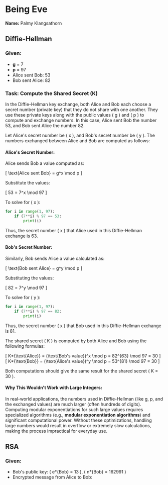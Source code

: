 # Being Eve

**Name:** Palmy Klangsathorn

## Diffie-Hellman

### Given:

- **g** = 7
- **p** = 97
- Alice sent Bob: 53
- Bob sent Alice: 82

### Task: Compute the Shared Secret (K)

In the Diffie-Hellman key exchange, both Alice and Bob each choose a secret number (private key) that they do not share with one another. They use these private keys along with the public values \( g \) and \( p \) to compute and exchange numbers. In this case, Alice sent Bob the number 53, and Bob sent Alice the number 82.

Let Alice's secret number be \( x \), and Bob's secret number be \( y \). The numbers exchanged between Alice and Bob are computed as follows:

#### Alice's Secret Number:

Alice sends Bob a value computed as:

\[
\text{Alice sent Bob} = g^x \mod p
\]

Substitute the values:

\[
53 = 7^x \mod 97
\]

To solve for \( x \):

```python
for i in range(1, 97):
    if (7**i) % 97 == 53:
        print(i)
```

Thus, the secret number \( x \) that Alice used in this Diffie-Hellman exchange is 63.

#### Bob's Secret Number:

Similarly, Bob sends Alice a value calculated as:

\[
\text{Bob sent Alice} = g^y \mod p
\]

Substituting the values:

\[
82 = 7^y \mod 97
\]

To solve for \( y \):

```python
for i in range(1, 97):
    if (7**i) % 97 == 82:
        print(i)
```

Thus, the secret number \( x \) that Bob used in this Diffie-Hellman exchange is 81.

The shared secret \( K \) is computed by both Alice and Bob using the following formulas:

\[
K*{\text{Alice}} = (\text{Bob's value})^x \mod p = 82^{63} \mod 97 = 30
\]
\[
K*{\text{Bob}} = (\text{Alice's value})^y \mod p = 53^{81} \mod 97 = 30
\]

Both computations should give the same result for the shared secret \( K = 30 \).

#### Why This Wouldn't Work with Large Integers:

In real-world applications, the numbers used in Diffie-Hellman (like g, p, and the exchanged values) are much larger (often hundreds of digits). Computing modular exponentiations for such large values requires specialized algorithms (e.g., **modular exponentiation algorithms**) and significant computational power. Without these optimizations, handling large numbers would result in overflow or extremely slow calculations, making the process impractical for everyday use.

## RSA

### Given:

- Bob's public key: \( e*{Bob} = 13 \), \( n*{Bob} = 162991 \)
- Encrypted message from Alice to Bob:
